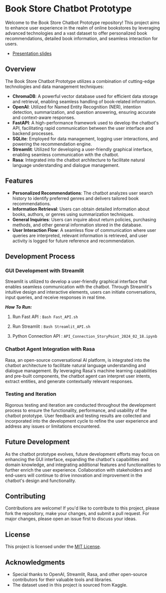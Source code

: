 


# Book Store Chatbot Prototype

Welcome to the Book Store Chatbot Prototype repository! This project aims to enhance user experience in the realm of online bookstores by leveraging advanced technologies and a vast dataset to offer personalized book recommendations, detailed book information, and seamless interaction for users.

- [Presentation slides](Read_Me/Virtual_Assistant_Babak_EA.pptx)


## Overview

The Book Store Chatbot Prototype utilizes a combination of cutting-edge technologies and data management techniques:

- **ChromaDB**: A powerful vector database used for efficient data storage and retrieval, enabling seamless handling of book-related information.
- **OpenAI**: Utilized for Named Entity Recognition (NER), intention detection, summarization, and question answering, ensuring accurate and context-aware responses.
- **FastAPI**: A high-performance framework used to develop the chatbot's API, facilitating rapid communication between the user interface and backend processes.
- **SQLite**: Employed for data management, logging user interactions, and powering the recommendation engine.
- **Streamlit**: Utilized for developing a user-friendly graphical interface, enabling seamless communication with the chatbot.
- **Rasa**: Integrated into the chatbot architecture to facilitate natural language understanding and dialogue management.

## Features

- **Personalized Recommendations**: The chatbot analyzes user search history to identify preferred genres and delivers tailored book recommendations.
- **Information Retrieval**: Users can obtain detailed information about books, authors, or genres using summarization techniques.
- **General Inquiries**: Users can inquire about return policies, purchasing methods, and other general information stored in the database.
- **User Interaction Flow**: A seamless flow of communication where user queries are interpreted, relevant information is retrieved, and user activity is logged for future reference and recommendation.

## Development Process

### GUI Development with Streamlit

Streamlit is utilized to develop a user-friendly graphical interface that enables seamless communication with the chatbot. Through Streamlit's intuitive design and interactive elements, users can initiate conversations, input queries, and receive responses in real time.

***How To Run:*** 
1. Run Fast API  : ```Bash Fast_API.sh```

2. Run Streamlit : ```Bash Streamlit_API.sh```

3. Python Connection API : ```API_Connection_StoryPoint_2024_02_18.ipynb```
### Chatbot Agent Integration with Rasa

Rasa, an open-source conversational AI platform, is integrated into the chatbot architecture to facilitate natural language understanding and dialogue management. By leveraging Rasa's machine learning capabilities and pre-built components, the chatbot agent can interpret user intents, extract entities, and generate contextually relevant responses.

### Testing and Iteration

Rigorous testing and iteration are conducted throughout the development process to ensure the functionality, performance, and usability of the chatbot prototype. User feedback and testing results are collected and incorporated into the development cycle to refine the user experience and address any issues or limitations encountered.

## Future Development

As the chatbot prototype evolves, future development efforts may focus on enhancing the GUI interface, expanding the chatbot's capabilities and domain knowledge, and integrating additional features and functionalities to further enrich the user experience. Collaboration with stakeholders and end-users will continue to drive innovation and improvement in the chatbot's design and functionality.

## Contributing

Contributions are welcome! If you'd like to contribute to this project, please fork the repository, make your changes, and submit a pull request. For major changes, please open an issue first to discuss your ideas.

## License

This project is licensed under the [MIT License](LICENSE).

## Acknowledgments

- Special thanks to OpenAI, Streamlit, Rasa, and other open-source contributors for their valuable tools and libraries.
- The dataset used in this project is sourced from Kaggle.



